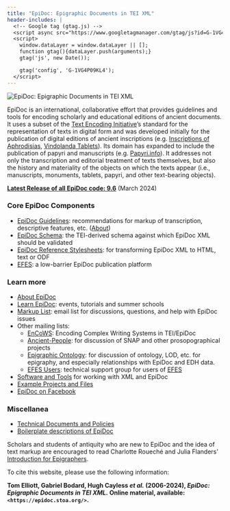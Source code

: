 ```yaml
---
title: "EpiDoc: Epigraphic Documents in TEI XML"
header-includes: |
  <!-- Google tag (gtag.js) -->
  <script async src="https://www.googletagmanager.com/gtag/js?id=G-1VG4P09KL4"></script>
  <script>
    window.dataLayer = window.dataLayer || [];
    function gtag(){dataLayer.push(arguments);}
    gtag('js', new Date());

    gtag('config', 'G-1VG4P09KL4');
  </script>
---
```

![EpiDoc: Epigraphic Documents in TEI XML](https://sourceforge.net/p/epidoc/wiki/Images/attachment/new-banner.jpg)

EpiDoc is an international, collaborative effort that provides guidelines and tools for encoding scholarly and educational editions of ancient documents. It uses a subset of the [Text Encoding Initiative](https://www.tei-c.org/)’s standard for the representation of texts in digital form and was developed initially for the publication of digital editions of ancient inscriptions (e.g. [Inscriptions of Aphrodisias](https://insaph.kcl.ac.uk/insaph/), [Vindolanda Tablets](http://vindolanda.csad.ox.ac.uk/)). Its domain has expanded to include the publication of papyri and manuscripts (e.g. [Papyri.info](https://papyri.info/)). It addresses not only the transcription and editorial treatment of texts themselves, but also the history and materiality of the objects on which the texts appear (i.e., manuscripts, monuments, tablets, papyri, and other text-bearing objects).

**[Latest Release of all EpiDoc code: 9.6](https://sourceforge.net/p/epidoc/wiki/LatestRelease/)** (March 2024)

### Core EpiDoc Components

* [EpiDoc Guidelines](https://epidoc.stoa.org/gl/latest/): recommendations for markup of transcription, descriptive features, etc. ([About](https://sourceforge.net/p/epidoc/wiki/Guidelines/))
* [EpiDoc Schema](https://sourceforge.net/p/epidoc/wiki/Schema/): the TEI-derived schema against which EpiDoc XML should be validated
* [EpiDoc Reference Stylesheets](https://sourceforge.net/p/epidoc/wiki/Stylesheets/): for transforming EpiDoc XML to HTML, text or ODF
* [EFES](https://github.com/EpiDoc/EFES): a low-barrier EpiDoc publication platform

### Learn more

* [About EpiDoc](https://sourceforge.net/p/epidoc/wiki/About/)
* [Learn EpiDoc](https://sourceforge.net/p/epidoc/wiki/Training/): events, tutorials and summer schools
* [Markup List](https://sourceforge.net/p/epidoc/wiki/MarkupList/): email list for discussions, questions, and help with EpiDoc issues
* Other mailing lists:
  * [EnCoWS](https://groups.google.com/forum/#!forum/encows): Encoding Complex Writing Systems in TEI/EpiDoc
  * [Ancient-People](https://groups.google.com/forum/#!forum/ancient-people): for discussion of SNAP and other prosopographical projects
  * [Epigraphic Ontology](https://groups.google.com/forum/#!forum/epont): for discussion of ontology, LOD, etc. for epigraphy, and especially relationships with EpiDoc and EDH data.
  * [EFES Users](https://groups.google.com/forum/#!forum/efes-users): technical support group for users of [EFES](https://github.com/EpiDoc/EFES)
* [Software and Tools](https://sourceforge.net/p/epidoc/wiki/Software/) for working with XML and EpiDoc
* [Example Projects and Files](https://sourceforge.net/p/epidoc/wiki/Examples/)
* [EpiDoc on Facebook](https://www.facebook.com/EpiDoc)

### Miscellanea

* [Technical Documents and Policies](https://sourceforge.net/p/epidoc/wiki/TechDocs/)
* [Boilerplate descriptions of EpiDoc](https://sourceforge.net/p/epidoc/wiki/Boilerplate/) 

Scholars and students of antiquity who are new to EpiDoc and the idea of text markup are encouraged to read Charlotte Roueché and Julia Flanders’ [Introduction for Epigraphers](https://epidoc.stoa.org/gl/latest/intro-eps.html).

To cite this website, please use the following information:

**Tom Elliott, Gabriel Bodard, Hugh Cayless _et al._ (2006-2024), _EpiDoc: Epigraphic Documents in TEI XML._ Online material, available: `<https://epidoc.stoa.org/>`.**
